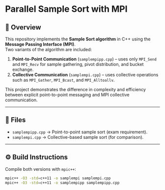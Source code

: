 # Parallel Sample Sort with MPI

## 📖 Overview
This repository implements the **Sample Sort algorithm** in C++ using the **Message Passing Interface (MPI)**.  
Two variants of the algorithm are included:  

1. **Point-to-Point Communication** (`samplempipp.cpp`) – uses only `MPI_Send` and `MPI_Recv` for sample gathering, pivot distribution, and bucket exchange.  
2. **Collective Communication** (`samplempi.cpp`) – uses collective operations such as `MPI_Gather`, `MPI_Bcast`, and `MPI_Alltoallv`.  

This project demonstrates the difference in complexity and efficiency between explicit point-to-point messaging and MPI collective communication.

---

## 📂 Files
- `samplempipp.cpp` → Point-to-point sample sort (exam requirement).  
- `samplempi.cpp` → Collective-based sample sort (for comparison).  

---

## ⚙️ Build Instructions
Compile both versions with `mpic++`:

```bash
mpic++ -O3 -std=c++11 -o samplempi samplempi.cpp
mpic++ -O3 -std=c++11 -o samplempipp samplempipp.cpp
